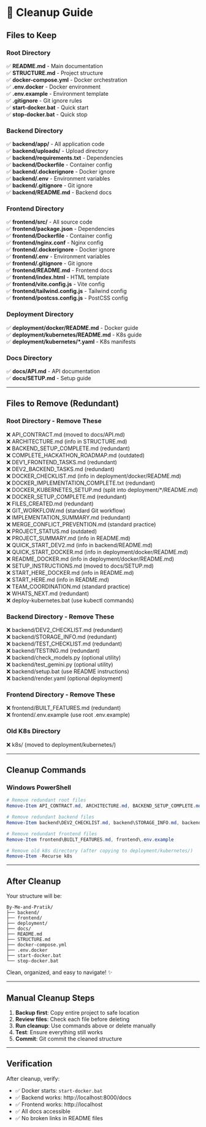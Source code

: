 # 🧹 Cleanup Guide

## Files to Keep

### Root Directory
✅ **README.md** - Main documentation  
✅ **STRUCTURE.md** - Project structure  
✅ **docker-compose.yml** - Docker orchestration  
✅ **.env.docker** - Docker environment  
✅ **.env.example** - Environment template  
✅ **.gitignore** - Git ignore rules  
✅ **start-docker.bat** - Quick start  
✅ **stop-docker.bat** - Quick stop  

### Backend Directory
✅ **backend/app/** - All application code  
✅ **backend/uploads/** - Upload directory  
✅ **backend/requirements.txt** - Dependencies  
✅ **backend/Dockerfile** - Container config  
✅ **backend/.dockerignore** - Docker ignore  
✅ **backend/.env** - Environment variables  
✅ **backend/.gitignore** - Git ignore  
✅ **backend/README.md** - Backend docs  

### Frontend Directory
✅ **frontend/src/** - All source code  
✅ **frontend/package.json** - Dependencies  
✅ **frontend/Dockerfile** - Container config  
✅ **frontend/nginx.conf** - Nginx config  
✅ **frontend/.dockerignore** - Docker ignore  
✅ **frontend/.env** - Environment variables  
✅ **frontend/.gitignore** - Git ignore  
✅ **frontend/README.md** - Frontend docs  
✅ **frontend/index.html** - HTML template  
✅ **frontend/vite.config.js** - Vite config  
✅ **frontend/tailwind.config.js** - Tailwind config  
✅ **frontend/postcss.config.js** - PostCSS config  

### Deployment Directory
✅ **deployment/docker/README.md** - Docker guide  
✅ **deployment/kubernetes/README.md** - K8s guide  
✅ **deployment/kubernetes/*.yaml** - K8s manifests  

### Docs Directory
✅ **docs/API.md** - API documentation  
✅ **docs/SETUP.md** - Setup guide  

---

## Files to Remove (Redundant)

### Root Directory - Remove These
❌ API_CONTRACT.md (moved to docs/API.md)  
❌ ARCHITECTURE.md (info in STRUCTURE.md)  
❌ BACKEND_SETUP_COMPLETE.md (redundant)  
❌ COMPLETE_HACKATHON_ROADMAP.md (outdated)  
❌ DEV1_FRONTEND_TASKS.md (redundant)  
❌ DEV2_BACKEND_TASKS.md (redundant)  
❌ DOCKER_CHECKLIST.md (info in deployment/docker/README.md)  
❌ DOCKER_IMPLEMENTATION_COMPLETE.txt (redundant)  
❌ DOCKER_KUBERNETES_SETUP.md (split into deployment/*/README.md)  
❌ DOCKER_SETUP_COMPLETE.md (redundant)  
❌ FILES_CREATED.md (redundant)  
❌ GIT_WORKFLOW.md (standard Git workflow)  
❌ IMPLEMENTATION_SUMMARY.md (redundant)  
❌ MERGE_CONFLICT_PREVENTION.md (standard practice)  
❌ PROJECT_STATUS.md (outdated)  
❌ PROJECT_SUMMARY.md (info in README.md)  
❌ QUICK_START_DEV2.md (info in backend/README.md)  
❌ QUICK_START_DOCKER.md (info in deployment/docker/README.md)  
❌ README_DOCKER.md (info in deployment/docker/README.md)  
❌ SETUP_INSTRUCTIONS.md (moved to docs/SETUP.md)  
❌ START_HERE_DOCKER.md (info in README.md)  
❌ START_HERE.md (info in README.md)  
❌ TEAM_COORDINATION.md (standard practice)  
❌ WHATS_NEXT.md (redundant)  
❌ deploy-kubernetes.bat (use kubectl commands)  

### Backend Directory - Remove These
❌ backend/DEV2_CHECKLIST.md (redundant)  
❌ backend/STORAGE_INFO.md (redundant)  
❌ backend/TEST_CHECKLIST.md (redundant)  
❌ backend/TESTING.md (redundant)  
❌ backend/check_models.py (optional utility)  
❌ backend/test_gemini.py (optional utility)  
❌ backend/setup.bat (use README instructions)  
❌ backend/render.yaml (optional deployment)  

### Frontend Directory - Remove These
❌ frontend/BUILT_FEATURES.md (redundant)  
❌ frontend/.env.example (use root .env.example)  

### Old K8s Directory
❌ k8s/ (moved to deployment/kubernetes/)  

---

## Cleanup Commands

### Windows PowerShell
```powershell
# Remove redundant root files
Remove-Item API_CONTRACT.md, ARCHITECTURE.md, BACKEND_SETUP_COMPLETE.md, COMPLETE_HACKATHON_ROADMAP.md, DEV1_FRONTEND_TASKS.md, DEV2_BACKEND_TASKS.md, DOCKER_CHECKLIST.md, DOCKER_IMPLEMENTATION_COMPLETE.txt, DOCKER_KUBERNETES_SETUP.md, DOCKER_SETUP_COMPLETE.md, FILES_CREATED.md, GIT_WORKFLOW.md, IMPLEMENTATION_SUMMARY.md, MERGE_CONFLICT_PREVENTION.md, PROJECT_STATUS.md, PROJECT_SUMMARY.md, QUICK_START_DEV2.md, QUICK_START_DOCKER.md, README_DOCKER.md, SETUP_INSTRUCTIONS.md, START_HERE_DOCKER.md, START_HERE.md, TEAM_COORDINATION.md, WHATS_NEXT.md, deploy-kubernetes.bat

# Remove redundant backend files
Remove-Item backend\DEV2_CHECKLIST.md, backend\STORAGE_INFO.md, backend\TEST_CHECKLIST.md, backend\TESTING.md, backend\check_models.py, backend\test_gemini.py, backend\setup.bat, backend\render.yaml

# Remove redundant frontend files
Remove-Item frontend\BUILT_FEATURES.md, frontend\.env.example

# Remove old k8s directory (after copying to deployment/kubernetes/)
Remove-Item -Recurse k8s
```

---

## After Cleanup

Your structure will be:
```
By-Me-and-Pratik/
├── backend/
├── frontend/
├── deployment/
├── docs/
├── README.md
├── STRUCTURE.md
├── docker-compose.yml
├── .env.docker
├── start-docker.bat
└── stop-docker.bat
```

Clean, organized, and easy to navigate! ✨

---

## Manual Cleanup Steps

1. **Backup first**: Copy entire project to safe location
2. **Review files**: Check each file before deleting
3. **Run cleanup**: Use commands above or delete manually
4. **Test**: Ensure everything still works
5. **Commit**: Git commit the cleaned structure

---

## Verification

After cleanup, verify:
- ✅ Docker starts: `start-docker.bat`
- ✅ Backend works: http://localhost:8000/docs
- ✅ Frontend works: http://localhost
- ✅ All docs accessible
- ✅ No broken links in README files
